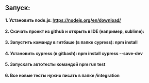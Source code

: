 ## Запуск:
#### 1.  Установить node.js: https://nodejs.org/en/download/
#### 2.  Скачать проект из github и открыть в IDE (например, sublime):
#### 3.  Запустить команду в гитбаше (в папке cypress): npm install
#### 4.  Установить cypress (в gitbash): npm install cypress --save-dev
#### 5.  Запускать автотесты командой npm run test
#### 6.  Все новые тесты нужно писать в папке /integration
